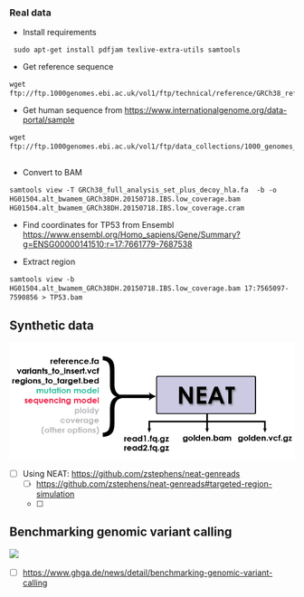 ### Real data

- Install requirements

```
 sudo apt-get install pdfjam texlive-extra-utils samtools

```
- Get reference sequence

```
wget ftp://ftp.1000genomes.ebi.ac.uk/vol1/ftp/technical/reference/GRCh38_reference_genome/GRCh38_full_analysis_set_plus_decoy_hla.fa

```

- Get human sequence from  https://www.internationalgenome.org/data-portal/sample

```
wget ftp://ftp.1000genomes.ebi.ac.uk/vol1/ftp/data_collections/1000_genomes_project/data/IBS/HG01504/alignment/HG01504.alt_bwamem_GRCh38DH.20150718.IBS.low_coverage.cram


```

- Convert to BAM

```
samtools view -T GRCh38_full_analysis_set_plus_decoy_hla.fa  -b -o HG01504.alt_bwamem_GRCh38DH.20150718.IBS.low_coverage.bam HG01504.alt_bwamem_GRCh38DH.20150718.IBS.low_coverage.cram

```
- Find coordinates for TP53 from Ensembl https://www.ensembl.org/Homo_sapiens/Gene/Summary?g=ENSG00000141510;r=17:7661779-7687538


- Extract region

```
samtools view -b HG01504.alt_bwamem_GRCh38DH.20150718.IBS.low_coverage.bam 17:7565097-7590856 > TP53.bam
```

## Synthetic data

![](https://github.com/zstephens/neat-genreads/raw/master/docs/NEATNEAT.png)

- [ ] Using NEAT: https://github.com/zstephens/neat-genreads
  - [ ] https://github.com/zstephens/neat-genreads#targeted-region-simulation
  - [ ] 

## Benchmarking genomic variant calling

![](https://www.ghga.de/fileadmin/_processed_/f/0/csm_NCBench_figure_aa9d066ede.png)

- [ ] https://www.ghga.de/news/detail/benchmarking-genomic-variant-calling
